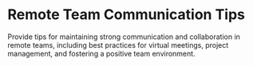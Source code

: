 # Remote Team Communication Tips

Provide tips for maintaining strong communication and collaboration in remote teams, including best practices for virtual meetings, project management, and fostering a positive team environment.